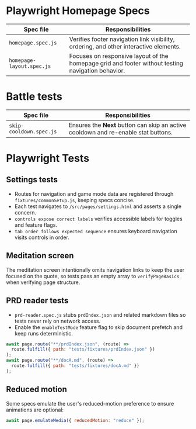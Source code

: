 # Playwright Homepage Specs

| Spec file | Responsibilities |
|-----------|------------------|
| `homepage.spec.js` | Verifies footer navigation link visibility, ordering, and other interactive elements. |
| `homepage-layout.spec.js` | Focuses on responsive layout of the homepage grid and footer without testing navigation behavior. |

# Battle tests

| Spec file | Responsibilities |
|-----------|------------------|
| `skip-cooldown.spec.js` | Ensures the **Next** button can skip an active cooldown and re-enable stat buttons. |

# Playwright Tests

## Settings tests
- Routes for navigation and game mode data are registered through `fixtures/commonSetup.js`, keeping specs concise.
- Each test navigates to `/src/pages/settings.html` and asserts a single concern.
- `controls expose correct labels` verifies accessible labels for toggles and feature flags.
- `tab order follows expected sequence` ensures keyboard navigation visits controls in order.

## Meditation screen

The meditation screen intentionally omits navigation links to keep the user focused on the quote, so tests pass an empty array to `verifyPageBasics` when verifying page structure.

## PRD reader tests

- `prd-reader.spec.js` stubs `prdIndex.json` and related markdown files so tests never rely on network access.
- Enable the `enableTestMode` feature flag to skip document prefetch and keep runs deterministic.

```js
await page.route("**/prdIndex.json", (route) =>
  route.fulfill({ path: "tests/fixtures/prdIndex.json" })
);
await page.route("**/docA.md", (route) =>
  route.fulfill({ path: "tests/fixtures/docA.md" })
);
```

## Reduced motion

Some specs emulate the user's reduced-motion preference to ensure animations are optional:

```js
await page.emulateMedia({ reducedMotion: "reduce" });
```
